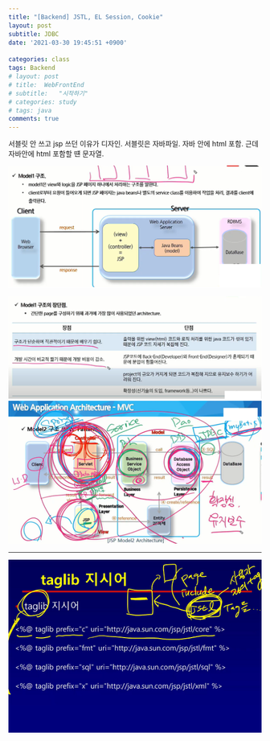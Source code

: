 ```yaml
---
title: "[Backend] JSTL, EL Session, Cookie"
layout: post
subtitle: JDBC
date: '2021-03-30 19:45:51 +0900'

categories: class
tags: Backend
# layout: post
# title:  WebFrontEnd
# subtitle:   "시작하기"
# categories: study
# tags: java
comments: true
---
```



서블릿 안 쓰고 jsp 쓰던 이유가 디자인.
서블릿은 자바파일. 자바 안에  html 포함.
근데 자바안에 html 포함할 떈 문자열.


![20210401_092907](/assets/20210401_092907.png)

![20210401_092930](/assets/20210401_092930.png)
![20210401_095955](/assets/20210401_095955.png)

-----


![20210401_130852](/assets/20210401_130852.png)
